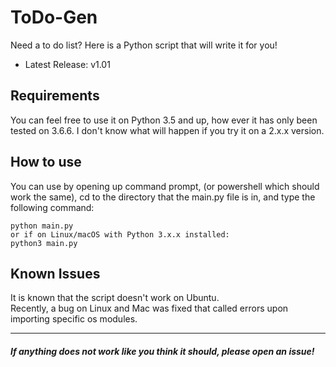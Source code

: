 # ToDo-Gen
Need a to do list?  Here is a Python script that will write it for you!  

* Latest Release: v1.01  

## Requirements  
You can feel free to use it on Python 3.5 and up, how ever it has only been tested on 3.6.6.  I don't know what will happen if you try it on a 2.x.x version.  

## How to use
You can use by opening up command prompt, (or powershell which should work the same), cd to the directory that the main.py file is in, and type the following command:  

```
python main.py
or if on Linux/macOS with Python 3.x.x installed:
python3 main.py
```  
  
## Known Issues  
It is known that the script doesn't work on Ubuntu.  
Recently, a bug on Linux and Mac was fixed that called errors upon importing specific os modules.    

-------------------------
#### *If anything does not work like you think it should, please open an issue!*  
